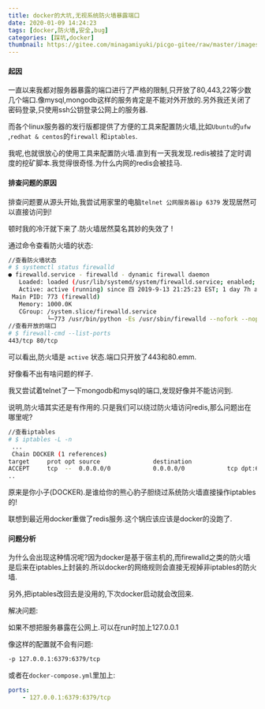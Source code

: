 ```yaml
---
title: docker的大坑,无视系统防火墙暴露端口
date: 2020-01-09 14:24:23
tags: [docker,防火墙,安全,bug]
categories: [踩坑,docker]
thumbnail: https://gitee.com/minagamiyuki/picgo-gitee/raw/master/images/u=2919831077,1230952122&fm=26&gp=0.jpg
---
```


#### 起因

一直以来我都对服务器暴露的端口进行了严格的限制,只开放了80,443,22等少数几个端口.像mysql,mongodb这样的服务肯定是不能对外开放的.另外我还关闭了密码登录,只使用ssh公钥登录公网上的服务器.

而各个linux服务器的发行版都提供了方便的工具来配置防火墙,比如`Ubuntu`的`ufw` ,`redhat & centos`的`firewall` 和`iptables`.

我呢,也就很放心的使用工具来配置防火墙.直到有一天我发现.redis被挂了定时调度的挖矿脚本.我觉得很奇怪.为什么内网的redis会被挂马.

<!-- more -->

#### 排查问题的原因

排查问题要从源头开始,我尝试用家里的电脑`telnet 公网服务器ip 6379` 发现居然可以直接访问到!

顿时我的冷汗就下来了.防火墙居然莫名其妙的失效了 !

通过命令查看防火墙的状态:

```bash
//查看防火墙状态
# $ systemctl status firewalld
● firewalld.service - firewalld - dynamic firewall daemon
   Loaded: loaded (/usr/lib/systemd/system/firewalld.service; enabled; vendor preset: enabled)
   Active: active (running) since 四 2019-9-13 21:25:23 EST; 1 day 7h ago
 Main PID: 773 (firewalld)
   Memory: 1000.0K
   CGroup: /system.slice/firewalld.service
           └─773 /usr/bin/python -Es /usr/sbin/firewalld --nofork --nopid
//查看开放的端口
# $ firewall-cmd --list-ports
443/tcp 80/tcp
```

可以看出,防火墙是 `active` 状态.端口只开放了443和80.emm.

好像看不出有啥问题的样子.

我又尝试着telnet了一下mongodb和mysql的端口,发现好像并不能访问到.

说明,防火墙其实还是有作用的.只是我们可以绕过防火墙访问redis,那么问题出在哪里呢?

```bash
//查看iptables
# $ iptables -L -n  
 ...
 Chain DOCKER (1 references)
target     prot opt source               destination         
ACCEPT     tcp  --  0.0.0.0/0            0.0.0.0/0            tcp dpt:6339 ctstate NEW
..
```

原来是你小子(DOCKER).是谁给你的熊心豹子胆绕过系统防火墙直接操作iptables的!

联想到最近用docker重做了redis服务.这个锅应该应该是docker的没跑了.

#### 问题分析

为什么会出现这种情况呢?因为docker是基于宿主机的,而firewalld之类的防火墙是后来在iptables上封装的.所以docker的网络规则会直接无视掉非iptables的防火墙.

另外,把iptables改回去是没用的,下次docker启动就会改回来.

解决问题:

如果不想把服务暴露在公网上.可以在run时加上127.0.0.1

像这样的配置就不会有问题:

```bash
-p 127.0.0.1:6379:6379/tcp
```

或者在`docker-compose.yml`里加上:

```yml
ports:
	- 127.0.0.1:6379:6379/tcp
```

